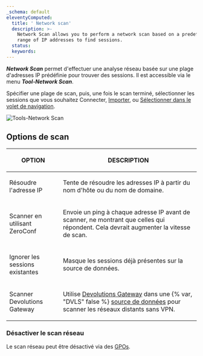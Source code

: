 ```yaml
---
_schema: default
eleventyComputed:
  title: ' Network scan'
  description: >-
    Network Scan allows you to perform a network scan based on a predefined
    range of IP addresses to find sessions. 
  status:
  keywords:
---
```

***Network Scan*** permet d'effectuer une analyse réseau basée sur une plage d'adresses IP prédéfinie pour trouver des sessions. Il est accessible via le menu ***Tool-Network Scan***.

Spécifier une plage de scan, puis, une fois le scan terminé, sélectionner les sessions que vous souhaitez Connecter, [Importer](/rdm/commands/file/import/network-scan/), ou [Sélectionner dans le volet de navigation](/rdm/user-interface/navigation-pane/).

![Tools-Network Scan](https://cdnweb.devolutions.net/docs/RDMW6079_2024_2.png "Tools-Network Scan")

## **Options de scan**

<table><thead><tr><th><p><strong>OPTION</strong></p></th><th><p><strong>DESCRIPTION</strong></p></th></tr></thead><tbody><tr><td><p>Résoudre l'adresse IP</p></td><td><p>Tente de résoudre les adresses IP à partir du nom d'hôte ou du nom de domaine.</p></td></tr><tr><td><p>Scanner en utilisant ZeroConf</p></td><td><p>Envoie un ping à chaque adresse IP avant de scanner, ne montrant que celles qui répondent. Cela devrait augmenter la vitesse de scan.</p></td></tr><tr><td><p>Ignorer les sessions existantes</p></td><td><p>Masque les sessions déjà présentes sur la source de données.</p></td></tr><tr><td><p>Scanner Devolutions Gateway</p></td><td><p>Utilise <a href="/dgw/overview/what-is-dgw/">Devolutions Gateway</a> dans une {% var, "DVLS" false %} <a href="rdm/concepts/basic-concepts/data-sources/">source de données</a> pour scanner les réseaux distants sans VPN. </p></td></tr></tbody></table>

### Désactiver le scan réseau

Le scan réseau peut être désactivé via des [GPOs](/rdm/kb/rdm-windows/how-to-articles/group-policies/#disable-network-scan).

&nbsp;

&nbsp;
